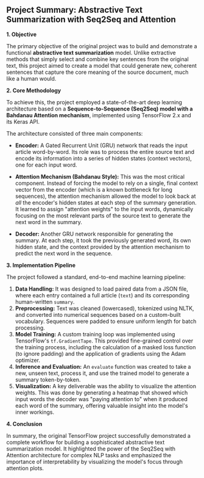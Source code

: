 

## **Project Summary: Abstractive Text Summarization with Seq2Seq and Attention**

**1. Objective**

The primary objective of the original project was to build and demonstrate a functional **abstractive text summarization** model. Unlike extractive methods that simply select and combine key sentences from the original text, this project aimed to create a model that could generate new, coherent sentences that capture the core meaning of the source document, much like a human would.

**2. Core Methodology**

To achieve this, the project employed a state-of-the-art deep learning architecture based on a **Sequence-to-Sequence (Seq2Seq) model with a Bahdanau Attention mechanism**, implemented using TensorFlow 2.x and its Keras API.

The architecture consisted of three main components:

*   **Encoder:** A Gated Recurrent Unit (GRU) network that reads the input article word-by-word. Its role was to process the entire source text and encode its information into a series of hidden states (context vectors), one for each input word.

*   **Attention Mechanism (Bahdanau Style):** This was the most critical component. Instead of forcing the model to rely on a single, final context vector from the encoder (which is a known bottleneck for long sequences), the attention mechanism allowed the model to look back at *all* the encoder's hidden states at each step of the summary generation. It learned to assign "attention weights" to the input words, dynamically focusing on the most relevant parts of the source text to generate the next word in the summary.

*   **Decoder:** Another GRU network responsible for generating the summary. At each step, it took the previously generated word, its own hidden state, and the context provided by the attention mechanism to predict the next word in the sequence.

**3. Implementation Pipeline**

The project followed a standard, end-to-end machine learning pipeline:

1.  **Data Handling:** It was designed to load paired data from a JSON file, where each entry contained a full article (`text`) and its corresponding human-written `summary`.
2.  **Preprocessing:** Text was cleaned (lowercased), tokenized using NLTK, and converted into numerical sequences based on a custom-built vocabulary. Sequences were padded to ensure uniform length for batch processing.
3.  **Model Training:** A custom training loop was implemented using TensorFlow's `tf.GradientTape`. This provided fine-grained control over the training process, including the calculation of a masked loss function (to ignore padding) and the application of gradients using the Adam optimizer.
4.  **Inference and Evaluation:** An `evaluate` function was created to take a new, unseen text, process it, and use the trained model to generate a summary token-by-token.
5.  **Visualization:** A key deliverable was the ability to visualize the attention weights. This was done by generating a heatmap that showed which input words the decoder was "paying attention to" when it produced each word of the summary, offering valuable insight into the model's inner workings.

**4. Conclusion**

In summary, the original TensorFlow project successfully demonstrated a complete workflow for building a sophisticated abstractive text summarization model. It highlighted the power of the Seq2Seq with Attention architecture for complex NLP tasks and emphasized the importance of interpretability by visualizing the model's focus through attention plots. 
